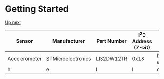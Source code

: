 # Getting Started


[Up next](https://www.kathleenjo.com)

| Sensor | Manufacturer | Part Number | I<sup>2</sup>C Address (7-bit) | Website |
|   -----   |   -----   | ----- |   -----   |   -----   |
| Accelerometer | STMicroelectronics | LIS2DW12TR | 0x18 | https://www.st.com/en/mems-and-sensors/lis2dw12.html  |
| h | e | l | l | o |
